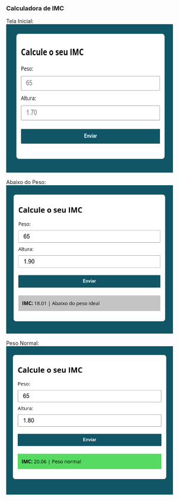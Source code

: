 ### Calculadora de IMC

Tela Inicial:
<img src="./screenshot01-inicio.png" width="450" height="400">

Abaixo do Peso:
<img src="./screenshot02-abaixoDoPeso.png" width="450" height="400">

Peso Normal:
<img src="./screenshot03-normal.png" width="450" height="400">
